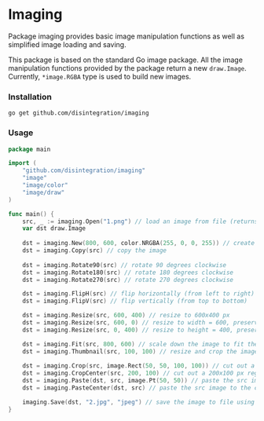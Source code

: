 # Imaging

Package imaging provides basic image manipulation functions as well as 
simplified image loading and saving.

This package is based on the standard Go image package. All the image 
manipulation functions provided by the package return a new `draw.Image`.
Currently, `*image.RGBA` type is used to build new images.

### Installation

    go get github.com/disintegration/imaging
    
### Usage

```go
package main

import (
    "github.com/disintegration/imaging"
    "image"
    "image/color"
    "image/draw"   
)

func main() {
    src, _ := imaging.Open("1.png") // load an image from file (returns image.Image interface)
    var dst draw.Image
    
    dst = imaging.New(800, 600, color.NRGBA(255, 0, 0, 255)) // create a new 800x600px image filled with red color
    dst = imaging.Copy(src) // copy the image
    
    dst = imaging.Rotate90(src) // rotate 90 degrees clockwise 
    dst = imaging.Rotate180(src) // rotate 180 degrees clockwise
    dst = imaging.Rotate270(src) // rotate 270 degrees clockwise

    dst = imaging.FlipH(src) // flip horizontally (from left to right)
    dst = imaging.FlipV(src) // flip vertically (from top to bottom)

    dst = imaging.Resize(src, 600, 400) // resize to 600x400 px    
    dst = imaging.Resize(src, 600, 0) // resize to width = 600, preserve the image aspect ratio
    dst = imaging.Resize(src, 0, 400) // resize to height = 400, preserve the image aspect ratio

    dst = imaging.Fit(src, 800, 600) // scale down the image to fit the given maximum width and height
    dst = imaging.Thumbnail(src, 100, 100) // resize and crop the image to make a 100x100 thumbnail
    
    dst = imaging.Crop(src, image.Rect(50, 50, 100, 100)) // cut out a rectangular region from the image
    dst = imaging.CropCenter(src, 200, 100) // cut out a 200x100 px region from the center of the image
    dst = imaging.Paste(dst, src, image.Pt(50, 50)) // paste the src image to the dst image at the given position
    dst = imaging.PasteCenter(dst, src) // paste the src image to the center of the dst image

    imaging.Save(dst, "2.jpg", "jpeg") // save the image to file using jpeg format
}
```
